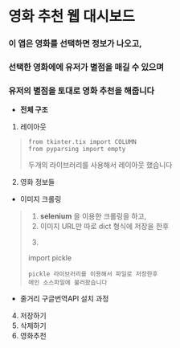 # 영화 추천 웹 대시보드

### 이 앱은 영화를 선택하면 정보가 나오고,
### 선택한 영화에에 유저가 별점을 매길 수 있으며
### 유저의 별점을 토대로 영화 추천을 해줍니다

* **전체 구조**

1. 레이아웃
>```
>from tkinter.tix import COLUMN
>from pyparsing import empty
>```
>두개의 라이브러리를 사용해서 레이아웃 했습니다

2. 영화 정보들

* 이미지 크롤링
>1. **selenium** 을 이용한 크롤링을 하고,
>2. 이미지 URL만 따로 dict 형식에 저장을 한후
>3. ```
>import pickle
>```
>pickle 라이브러리를 이용해서 파일로 저장한후
>메인 소스파일에 불러왔습니다

* 줄거리 구글번역API
    설치 과정

4. 저장하기 
5. 삭제하기
6. 영화추천
